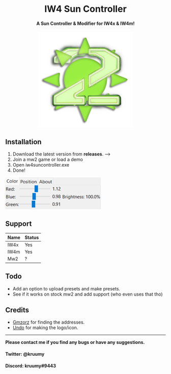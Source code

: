<h1 align="center">
  <br>
  IW4 Sun Controller
  <br>
</h1>

<h4 align="center">A Sun Controller & Modifier for IW4x & IW4m</a>!</h4>
<div align="center">
  <a href="https://github.com/kruumy/iw4-sun-controller/blob/main/preview.png">
    <img src="preview.png" alt="Preivew" width="300" height="300">
  </a>
</div>

## Installation

1. Download the latest version from **releases**. -->
2. Join a mw2 game or load a demo
3. Open iw4suncontroller.exe
4. Done!

<div align="left">
  <a href="https://github.com/kruumy/iw4-sun-controller/blob/main/preview2.png">
    <img src="preview2.png" alt="Preivew" width="300" height="100">
  </a>
</div>

## Support

| Name | Status |
| --- | --- |
| IW4x | Yes |
| IW4m | Yes |
| Mw2 | ? |


## Todo

* Add an option to upload presets and make presets.
* See if it works on stock mw2 and add support (who even uses that tho)

## Credits

- [Gmzorz](https://youtu.be/GBZYLdMKc3s) for finding the addresses.
- [Undo](https://www.youtube.com/UndoVFX) for making the logo/icon.

---

**Please contact me if you find any bugs or have any suggestions.**
#### Twitter: @kruumy
#### Discord: kruumy#9443


